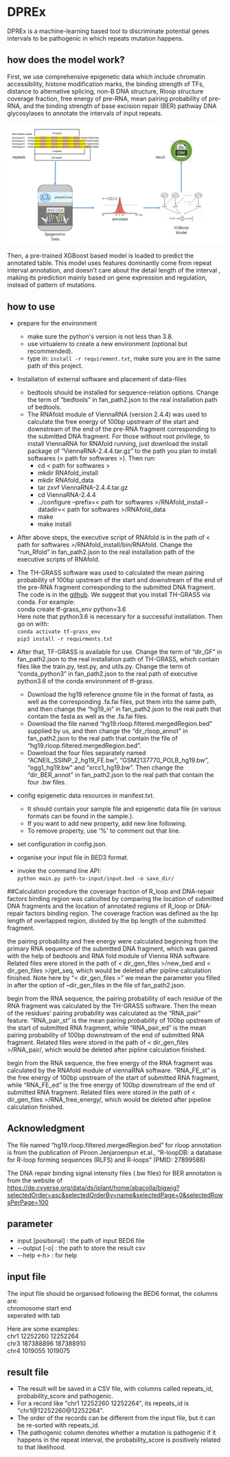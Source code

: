 # DPREx
DPREx is a machine-learning based tool to discriminate potential genes intervals to be pathogenic in which repeats
mutation happens.

## how does the model work?
First, we use comprehensive epigenetic data which include chromatin accessibility, histone modification marks, the
binding strength of TFs, distance to alternative splicing, non-B DNA structure, Rloop structure coverage fraction, 
free energy of pre-RNA, mean pairing probability of pre-RNA, and the binding strength of base excision repair (BER) pathway 
DNA glycosylases to annotate the intervals of input repeats. 

![workflow](./workflow.png)

Then, a pre-trained XGBoost based model is loaded to predict the annotated table. This model uses features dominantly
come from repeat interval annotation, and doesn't care about the detail length of the interval , making its prediction
mainly based on gene expression and regulation, instead of pattern of mutations.

## how to use
* prepare for the environment
    * make sure the python's version is not less than 3.8. 
    * use virtualenv to create a new environment (optional but recommended).
    * type in: `install -r requirement.txt`, make sure you are in the same path of this project.

* Installation of external software and placement of data-files
  * bedtools should be installed for sequence-relation options. Change the term of “bedtools” in fan_path2.json to the real installation path of bedtools. 
  * The RNAfold module of ViennaRNA (version 2.4.4) was used to calculate the free energy of 100bp upstream of the start and downstream of the end of the pre-RNA fragment corresponding to the submitted DNA fragment. For those without root privilege, to install ViennaRNA for RNAfold running, just download the install package of “ViennaRNA-2.4.4.tar.gz” to the path you plan to install softwares (< path for softwares >). Then run:<br>
    * cd < path for softwares >
    * mkdir RNAfold_install
    * mkdir RNAfold_data
    * tar zxvf ViennaRNA-2.4.4.tar.gz
    * cd ViennaRNA-2.4.4
    * ../configure –prefix=< path for softwares >/RNAfold_install –datadir=< path for softwares >/RNAfold_data
    * make
    * make install

* After above steps, the executive script of RNAfold is in the path of < path for softwares >/RNAfold_install/bin/RNAfold. Change the “run_Rfold” in fan_path2.json to the real installation path of the executive scripts of RNAfold.

* The TH-GRASS software was used to calculated the mean pairing probability of 100bp upstream of the start and downstream of the end of the pre-RNA fragment corresponding to the submitted DNA fragment. The code is in the [github](https://github.com/yuedongyang/GRASP). We suggest that you install TH-GRASS via conda. For example:<br>
conda create tf-grass_env python=3.6<br>
Here note that python3.6 is necessary for a successful installation. Then go on with:<br>
`conda activate tf-grass_env`<br>
`pip3 install -r requirments.txt`

* After that, TF-GRASS is available for use. Change the term of “dir_GF” in fan_path2.json to the real installation path of TH-GRASS, which contain files like the train.py, test.py, and utils.py. Change the term of “conda_python3” in fan_path2.json to the real path of executive python3.6 of the conda environment of tf-grass.
  * Download the hg19 reference gnome file in the format of fasta, as well as the corresponding .fa.fai files, put them into the same path, and then change  the “hg19_in” in fan_path2.json to the real path that contain the fasta as well as the .fa.fai files.
  * Download the file named “hg19.rloop.filtered.mergedRegion.bed” supplied by us, and then change  the “dir_rloop_annot” in fan_path2.json to the real path that contain the file of “hg19.rloop.filtered.mergedRegion.bed”. 
  * Download the four files separately named “ACNEIL_SSINP_2_hg19_FE.bw”, “GSM2137770_POLB_hg19.bw”, “ogg1_hg19.bw” and “xrcc1_hg19.bw”. Then change the “dir_BER_annot” in fan_path2.json to the real path that contain the four .bw files.
  
* config epigenetic data resources in manifest.txt.
    * It should contain your sample file and epigenetic data file (in various formats can be found in the sample.).
    * If you want to add new property, add new line following.
    * To remove property, use '%' to comment out that line.

* set configuration in config.json.
* organise your input file in BED3 format.
* invoke the command line API:<br>
  `python main.py path-to-input/input.bed -o save_dir/`

##Calculation procedure
the coverage fraction of R_loop and DNA-repair factors binding region was calculted by comparing the location of submitted DNA fragments and the location of annotated regions of R_loop or DNA-repair factors binding region. The coverage fraction was defined as the bp length of  overlapped region, divided by the bp length of the submitted fragment.  

the pairing probability and free energy were calculated beginning from the primary RNA sequence of the submitted DNA fragment, which was gained with the help of bedtools and RNA fold module of  Vienna RNA software. Related files were stored in the path of < dir_gen_files >/new_bed and  < dir_gen_files >/get_seq, which would be deleted after pipline calculation finished. Note here by “< dir_gen_files >” we mean the parameter you filled in after the option of –dir_gen_files in the file of fan_path2.json.

begin from the RNA sequence, the pairing probability of each residue of the RNA fragment was calculated by the TH-GRASS software. Then the mean of the residues’ pairing probability was calculated as the “RNA_pair” feature. “RNA_pair_st” is the mean pairing probability of 100bp upstream of the start of submitted RNA fragment, while “RNA_pair_ed” is the mean pairing probability of 100bp downstream of the end of submitted RNA fragment. Related files were stored in the path of < dir_gen_files >/RNA_pair/, which would be deleted after pipline calculation finished.

begin from the RNA sequence, the free energy of the RNA fragment was calculated by the RNAfold module of viennaRNA software.  “RNA_FE_st” is the free energy of 100bp upstream of the start of submitted RNA fragment, while “RNA_FE_ed” is the free energy of 100bp downstream of the end of submitted RNA fragment. Related files were stored in the path of < dir_gen_files >/RNA_free_energy/, which would be deleted after pipeline calculation finished.

## Acknowledgment
The file named “hg19.rloop.filtered.mergedRegion.bed” for rloop annotation is from the publication of Piroon Jenjaroenpun et.al., “R-loopDB: a database for R-loop forming sequences (RLFS) and R-loops” (PMID: 27899586)

The DNA repair binding signal intensity files (.bw files) for BER annotation is from the website of  https://de.cyverse.org/data/ds/iplant/home/abacolla/bigwig?selectedOrder=asc&selectedOrderBy=name&selectedPage=0&selectedRowsPerPage=100

## parameter
* input [positional] : the path of input BED6 file
* --output [-o] : the path to store the result csv
* --help <-h> : for help

## input file
The input file should be organised following the BED6 format, the columns are:<br>
chromosome start end<br>
seperated with tab

Here are some examples:<br>
chr1 12252260 12252264<br>
chr3 187388896 187388910<br>
chr4 1019055 1019075

## result file
* The result will be saved in a CSV file, with columns called repeats_id, probability_score and pathogenic. 
* For a record like "chr1 12252260 12252264", its repeats_id is "chr1@12252260@12252264". 
* The order of the records can be different from the input file, but it can be re-sorted with repeats_id.
* The pathogenic column denotes whether a mutation is pathogenic if it happens in the repeat interval, the
probability_score is positively related to that likelihood.
